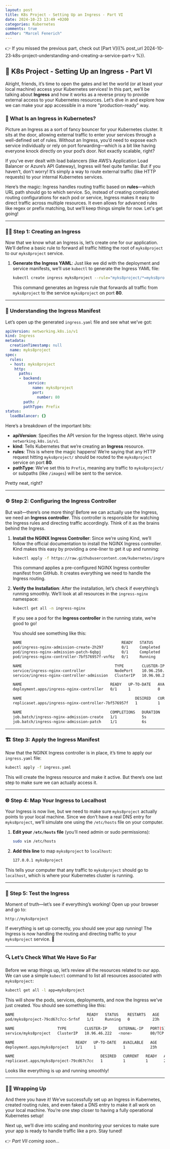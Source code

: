```yaml
---
layout: post
title: K8s Project - Setting Up an Ingress - Part VI
date: 2024-10-23 13:49 +0200
categories: Kubernetes
comments: true
author: "Marcel Fenerich"
---
```


👉 If you missed the previous part, check out [Part V]({% post_url 2024-10-23-k8s-project-understanding-and-creating-a-service-part-v %}).

## 🚀 K8s Project - Setting Up an Ingress - Part VI

Alright, friends, it’s time to open the gates and let the world (or at least your local machine) access your Kubernetes services! In this part, we’ll be talking about **Ingress** and how it works as a reverse proxy to provide external access to your Kubernetes resources. Let’s dive in and explore how we can make your app accessible in a more "production-ready" way.

### 🧐 What Is an Ingress in Kubernetes?

Picture an Ingress as a sort of fancy bouncer for your Kubernetes cluster. It sits at the door, allowing external traffic to enter your services through a well-defined set of rules. Without an Ingress, you’d need to expose each service individually or rely on port forwarding—which is a bit like having everyone knock directly on your pod’s door. Not exactly scalable, right?

If you’ve ever dealt with load balancers (like AWS’s Application Load Balancer or Azure’s API Gateway), Ingress will feel quite familiar. But if you haven’t, don’t worry! It’s simply a way to route external traffic (like HTTP requests) to your internal Kubernetes services.

Here’s the magic: Ingress handles routing traffic based on **rules**—which URL path should go to which service. So, instead of creating complicated routing configurations for each pod or service, Ingress makes it easy to direct traffic across multiple resources. It even allows for advanced rules like regex or prefix matching, but we’ll keep things simple for now. Let's get going!

---

### 🧑‍💻 Step 1: Creating an Ingress

Now that we know what an Ingress is, let’s create one for our application. We’ll define a basic rule to forward all traffic hitting the root of `myks8project` to our `myks8project` service.

1. **Generate the Ingress YAML**:
    Just like we did with the deployment and service manifests, we’ll use `kubectl` to generate the Ingress YAML file:

    ```bash
    kubectl create ingress myks8project --rule="myks8project/*=myks8project:80" --dry-run=client -o yaml > ingress.yaml
    ```

    This command generates an Ingress rule that forwards all traffic from `myks8project` to the service `myks8project` on port **80**.

---

### 📜 Understanding the Ingress Manifest

Let’s open up the generated `ingress.yaml` file and see what we’ve got:

```yaml
apiVersion: networking.k8s.io/v1
kind: Ingress
metadata:
  creationTimestamp: null
  name: myks8project
spec:
  rules:
  - host: myks8project
    http:
      paths:
      - backend:
          service:
            name: myks8project
            port:
              number: 80
        path: /
        pathType: Prefix
status:
  loadBalancer: {}
```

Here’s a breakdown of the important bits:

- **apiVersion**: Specifies the API version for the Ingress object. We’re using `networking.k8s.io/v1`.
- **kind**: Tells Kubernetes that we’re creating an **Ingress** resource.
- **rules**: This is where the magic happens! We’re saying that any HTTP request hitting `myks8project/` should be routed to the `myks8project` service on port **80**.
- **pathType**: We’ve set this to `Prefix`, meaning any traffic to `myks8project/` or subpaths (like `/images`) will be sent to the service.

Pretty neat, right?

---

### ⚙️ Step 2: Configuring the Ingress Controller

But wait—there’s one more thing! Before we can actually use the Ingress, we need an **Ingress controller**. This controller is responsible for watching the Ingress rules and directing traffic accordingly. Think of it as the brains behind the Ingress.

1. **Install the NGINX Ingress Controller**:
    Since we’re using Kind, we’ll follow the official documentation to install the NGINX Ingress controller. Kind makes this easy by providing a one-liner to get it up and running:

    ```bash
    kubectl apply -f https://raw.githubusercontent.com/kubernetes/ingress-nginx/main/deploy/static/provider/kind/deploy.yaml
    ```

    This command applies a pre-configured NGINX Ingress controller manifest from GitHub. It creates everything we need to handle the Ingress routing.

2. **Verify the Installation**:
    After the installation, let’s check if everything’s running smoothly. We’ll look at all resources in the `ingress-nginx` namespace:

    ```bash
    kubectl get all -n ingress-nginx
    ```

    If you see a pod for the **Ingress controller** in the running state, we’re good to go!

    You should see something like this:

    ```bash
    NAME                                            READY   STATUS      RESTARTS   AGE
    pod/ingress-nginx-admission-create-2h297        0/1     Completed   0          18s
    pod/ingress-nginx-admission-patch-6qbpj         0/1     Completed   1          18s
    pod/ingress-nginx-controller-7bf576957f-vnf6z   0/1     Running     0          18s

    NAME                                         TYPE        CLUSTER-IP      EXTERNAL-IP   PORT(S)                      AGE
    service/ingress-nginx-controller             NodePort    10.96.250.186   <none>        80:32066/TCP,443:31049/TCP   18s
    service/ingress-nginx-controller-admission   ClusterIP   10.96.98.21     <none>        443/TCP                      18s

    NAME                                       READY   UP-TO-DATE   AVAILABLE   AGE
    deployment.apps/ingress-nginx-controller   0/1     1            0           18s

    NAME                                                  DESIRED   CURRENT   READY   AGE
    replicaset.apps/ingress-nginx-controller-7bf576957f   1         1         0       18s

    NAME                                       COMPLETIONS   DURATION   AGE
    job.batch/ingress-nginx-admission-create   1/1           5s         18s
    job.batch/ingress-nginx-admission-patch    1/1           6s         18s
    ```

---

### 🏗️ Step 3: Apply the Ingress Manifest

Now that the NGINX Ingress controller is in place, it’s time to apply our `ingress.yaml` file:

```bash
kubectl apply -f ingress.yaml
```

This will create the Ingress resource and make it active. But there’s one last step to make sure we can actually access it.

---

### 🌐 Step 4: Map Your Ingress to Localhost

Your Ingress is now live, but we need to make sure `myks8project` actually points to your local machine. Since we don’t have a real DNS entry for `myks8project`, we’ll simulate one using the `/etc/hosts` file on your computer.

1. **Edit your `/etc/hosts` file** (you’ll need admin or sudo permissions):

    ```bash
    sudo vim /etc/hosts
    ```

2. **Add this line** to map `myks8project` to `localhost`:

    ```bash
    127.0.0.1 myks8project
    ```

This tells your computer that any traffic to `myks8project` should go to `localhost`, which is where your Kubernetes cluster is running.

---

### 🎉 Step 5: Test the Ingress

Moment of truth—let’s see if everything’s working! Open up your browser and go to:

```
http://myks8project
```

If everything is set up correctly, you should see your app running! The Ingress is now handling the routing and directing traffic to your `myks8project` service. 🎉

---

### 🔍 Let’s Check What We Have So Far

Before we wrap things up, let’s review all the resources related to our app. We can use a simple `kubectl` command to list all resources associated with `myks8project`:

```bash
kubectl get all -l app=myks8project
```

This will show the pods, services, deployments, and now the Ingress we’ve just created. You should see something like this:

```bash
NAME                                READY   STATUS    RESTARTS   AGE
pod/myks8project-79cd67c7cc-5rfnf   1/1     Running   0          23h

NAME                   TYPE        CLUSTER-IP     EXTERNAL-IP   PORT(S)   AGE
service/myks8project   ClusterIP   10.96.46.222   <none>        80/TCP    40m

NAME                           READY   UP-TO-DATE   AVAILABLE   AGE
deployment.apps/myks8project   1/1     1            1           23h

NAME                                      DESIRED   CURRENT   READY   AGE
replicaset.apps/myks8project-79cd67c7cc   1         1         1       23h
```

Looks like everything is up and running smoothly!

---

### 🧑‍💻 Wrapping Up

And there you have it! We’ve successfully set up an Ingress in Kubernetes, created routing rules, and even faked a DNS entry to make it all work on your local machine. You’re one step closer to having a fully operational Kubernetes setup!

Next up, we’ll dive into scaling and monitoring your services to make sure your app is ready to handle traffic like a pro. Stay tuned!

👉 *Part VII coming soon...*
